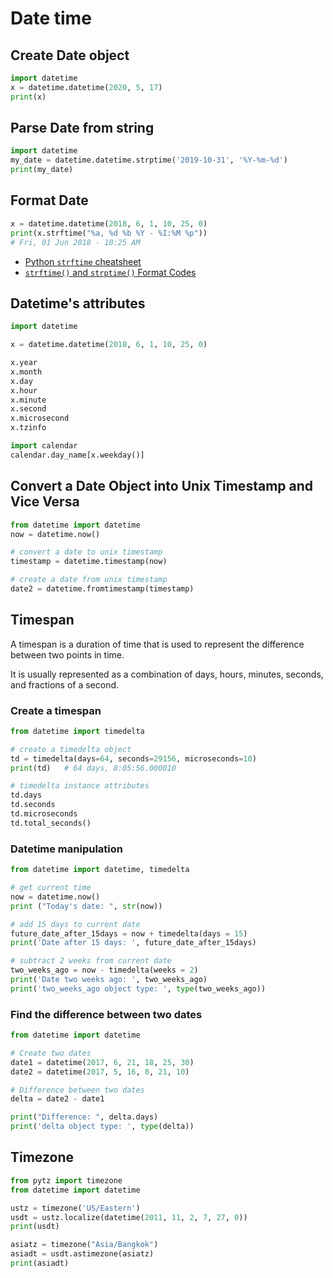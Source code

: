 # Date time

## Create Date object

```py
import datetime
x = datetime.datetime(2020, 5, 17)
print(x)
```


## Parse Date from string

```py
import datetime
my_date = datetime.datetime.strptime('2019-10-31', '%Y-%m-%d')
print(my_date)
```


## Format Date

```py
x = datetime.datetime(2018, 6, 1, 10, 25, 0)
print(x.strftime("%a, %d %b %Y - %I:%M %p"))
# Fri, 01 Jun 2018 - 10:25 AM
```

- [Python `strftime` cheatsheet](https://strftime.org/)
- [`strftime()` and `strptime()` Format Codes](https://docs.python.org/3/library/datetime.html#strftime-and-strptime-format-codes)


## Datetime's attributes

```py
import datetime

x = datetime.datetime(2018, 6, 1, 10, 25, 0)

x.year
x.month
x.day
x.hour
x.minute
x.second
x.microsecond
x.tzinfo

import calendar
calendar.day_name[x.weekday()]
```


## Convert a Date Object into Unix Timestamp and Vice Versa

```py
from datetime import datetime
now = datetime.now()

# convert a date to unix timestamp
timestamp = datetime.timestamp(now)

# create a date from unix timestamp
date2 = datetime.fromtimestamp(timestamp)
```


## Timespan

A timespan is a duration of time that is used to represent the difference between two points in time. 

It is usually represented as a combination of days, hours, minutes, seconds, and fractions of a second.


### Create a timespan

```py
from datetime import timedelta

# create a timedelta object
td = timedelta(days=64, seconds=29156, microseconds=10)
print(td)   # 64 days, 8:05:56.000010

# timedelta instance attributes
td.days
td.seconds
td.microseconds
td.total_seconds()
```

### Datetime manipulation

```py
from datetime import datetime, timedelta

# get current time
now = datetime.now()
print ("Today's date: ", str(now))

# add 15 days to current date
future_date_after_15days = now + timedelta(days = 15)
print('Date after 15 days: ', future_date_after_15days)

# subtract 2 weeks from current date
two_weeks_ago = now - timedelta(weeks = 2)
print('Date two weeks ago: ', two_weeks_ago)
print('two_weeks_ago object type: ', type(two_weeks_ago))
```

### Find the difference between two dates

```py
from datetime import datetime

# Create two dates
date1 = datetime(2017, 6, 21, 18, 25, 30)
date2 = datetime(2017, 5, 16, 8, 21, 10)

# Difference between two dates
delta = date2 - date1

print("Difference: ", delta.days)
print('delta object type: ', type(delta))
```


## Timezone

```py
from pytz import timezone
from datetime import datetime

ustz = timezone('US/Eastern')
usdt = ustz.localize(datetime(2011, 11, 2, 7, 27, 0))
print(usdt)

asiatz = timezone("Asia/Bangkok")
asiadt = usdt.astimezone(asiatz)
print(asiadt)
```